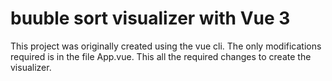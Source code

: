 # buuble sort visualizer with Vue 3
This project was originally created using the vue cli. The only modifications required  is in the file App.vue.
This all the required changes to create the visualizer.
